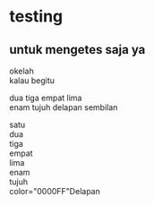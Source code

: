 # testing
<h2>untuk <b>mengetes</b> saja ya</h2>
<p>okelah<br /> kalau begitu
<p>dua tiga empat lima<br/>
enam tujuh delapan sembilan</p>
satu<br/>
dua<br/>
tiga<br/>empat<br/>lima
<br/>enam
<br/>tujuh
<br/><font>color="0000FF"Delapan</font>
